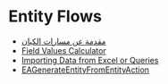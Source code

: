 # Entity Flows
  - [مقدمة عن مسارات الكيان](/guide/entity-flows/introduction-to-entity-flows.md)
  - [Field Values Calculator](/guide/entity-flows/ea-fields-values-calculator.md)
  - [Importing Data from Excel or Queries](/guide/entity-flows/excel-and-sql-import-by-entity-flow.md)
  - [EAGenerateEntityFromEntityAction](/guide/entity-flows/ea-gen-entity-from-entity.md)
